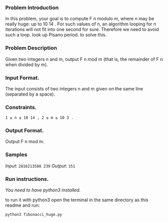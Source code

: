 ### Problem Introduction
In this problem, your goal is to compute F n modulo m, where n may be really huge: up to 10 14 . For such
values of n, an algorithm looping for n iterations will not fit into one second for sure. Therefore we need to
avoid such a loop.
look up Pisano period. to solve this.

### Problem Description
Given two integers n and m, output F n mod m (that is, the remainder of F n when divided by m).
### Input Format.
The input consists of two integers n and m given on the same line (separated by a space).
### Constraints.
 `1 ≤ n ≤ 10 14 , 2 ≤ m ≤ 10 3 .`
### Output Format. 
Output F n mod m.

### Samples

*Input*:
`2816213588 239`
*Output*: 
`151`

### Run instructions.
*You need to have python3 installed.*


to run it with python3 open the terminal in the same directory as this readme and run:

`python3 fibonacci_huge.py`